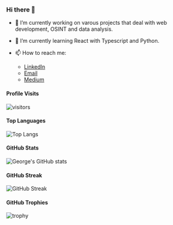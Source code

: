 <!-- its README.md will appear on your profile! -->

### Hi there 👋

- 🔭 I’m currently working on varous projects that deal with web development, OSINT and data analysis.
- 🌱 I’m currently learning React with Typescript and Python.

- 📫 How to reach me:
  - [LinkedIn](https://www.linkedin.com/in/gkndungu99/)
  - [Email](mailto:gkndungu99@gmail.com)
  - [Medium](https://medium.com/@gkndungu99/)

#### Profile Visits

![visitors](https://visitor-badge.glitch.me/badge?page_id=GeorgeKigs.)

#### Top Languages

![Top Langs](https://github-readme-stats.vercel.app/api/top-langs/?username=GeorgeKigs&layout=compact&theme=radical)

#### GitHub Stats

![George's GitHub stats](https://github-readme-stats.vercel.app/api?username=GeorgeKigs&show_icons=true&theme=radical)

#### GitHub Streak

![GitHub Streak](https://github-readme-streak-stats.herokuapp.com/?user=GeorgeKigs&theme=radical)

#### GitHub Trophies

![trophy](https://github-profile-trophy.vercel.app/?username=GeorgeKigs&theme=onedark)
